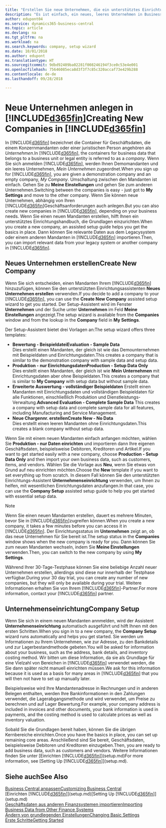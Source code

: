 ```yaml
---
title: "Erstellen Sie neue Unternehmen, die ein unterstütztes Einrichtungshandbuch verwenden | Microsoft Docs"
description: "Es ist einfach, ein neues, leeres Unternehmen in Business Central. zu erstellen. Ein unterstütztes Einrichtungshandbuch hilft Ihnen Schritte für Schritt und Sie können Ihre vorhandenen Geschäftsdaten importieren."
author: edupont04
ms.service: dynamics365-business-central
ms.topic: article
ms.devlang: na
ms.tgt_pltfrm: na
ms.workload: na
ms.search.keywords: company, setup wizard
ms.date: 10/01/2018
ms.author: edupont
ms.translationtype: HT
ms.sourcegitcommit: 9dbd92409ba02281f008246194f3ce0c53e4e001
ms.openlocfilehash: 75646085eca8d3f3f7c85c320accaf73e429b288
ms.contentlocale: de-de
ms.lasthandoff: 09/28/2018

---
```

# <a name="creating-new-companies-in-included365finincludesd365finmdmd"></a><span data-ttu-id="8b367-104">Neue Unternehmen anlegen in [!INCLUDE[d365fin](includes/d365fin_md.md)]</span><span class="sxs-lookup"><span data-stu-id="8b367-104">Creating New Companies in [!INCLUDE[d365fin](includes/d365fin_md.md)]</span></span>
<span data-ttu-id="8b367-105">In [!INCLUDE[d365fin](includes/d365fin_md.md)] bezeichnet die Container für Geschäftsdaten, die einem Konzernmandanten oder einer juristischen Person angehören als *Unternehmen*.</span><span class="sxs-lookup"><span data-stu-id="8b367-105">In [!INCLUDE[d365fin](includes/d365fin_md.md)], the containers for business data that belongs to a business unit or legal entity is referred to as a *company*.</span></span> <span data-ttu-id="8b367-106">Wenn Sie sich anmelden [!INCLUDE[d365fin](includes/d365fin_md.md)], werden Ihnen Demomandanten und ein leeres Unternehmen, *Mein Unternehmen* zugeordnet.</span><span class="sxs-lookup"><span data-stu-id="8b367-106">When you sign up for [!INCLUDE[d365fin](includes/d365fin_md.md)], you are given a demonstration company and an empty company, *My Company*.</span></span> <span data-ttu-id="8b367-107">Umschaltung zwischen den Mandanten ist einfach. Gehen Sie zu **Meine Einstellungen** und gehen Sie zum anderen Unternehmen.</span><span class="sxs-lookup"><span data-stu-id="8b367-107">Switching between the companies is easy - just got to **My Settings** and move to the other company.</span></span> <span data-ttu-id="8b367-108">Wenn Sie können neue Unternehmen, abhängig von Ihren [!INCLUDE[d365fin](includes/d365fin_md.md)]Geschäftsanforderungen auch anlegen.</span><span class="sxs-lookup"><span data-stu-id="8b367-108">But you can also create new companies in [!INCLUDE[d365fin](includes/d365fin_md.md)], depending on your business needs.</span></span> <span data-ttu-id="8b367-109">Wenn Sie einen neuen Mandanten erstellen, hilft Ihnen ein unterstütztes Einrichtungshandbuch, die Grundlagen einzurichten.</span><span class="sxs-lookup"><span data-stu-id="8b367-109">When you create a new company, an assisted setup guide helps you get the basics in place.</span></span> <span data-ttu-id="8b367-110">Dann können Sie relevante Daten aus dem Legacysystem oder einem anderen Mandanten in [!INCLUDE[d365fin](includes/d365fin_md.md)] importieren.</span><span class="sxs-lookup"><span data-stu-id="8b367-110">Then, you can import relevant data from your legacy system or another company in [!INCLUDE[d365fin](includes/d365fin_md.md)].</span></span>  

## <a name="create-new-company"></a><span data-ttu-id="8b367-111">Neues Unternehmen erstellen</span><span class="sxs-lookup"><span data-stu-id="8b367-111">Create New Company</span></span>
<span data-ttu-id="8b367-112">Wenn Sie sich entscheiden, einen Mandanten Ihrem [!INCLUDE[d365fin](includes/d365fin_md.md)] hinzuzufügen, können Sie den unterstützten Einrichtungsassistenten **Neues Unternehmen erstellen** verwenden.</span><span class="sxs-lookup"><span data-stu-id="8b367-112">If you decide to add a company to your [!INCLUDE[d365fin](includes/d365fin_md.md)], you can use the **Create New Company** assisted setup wizard to get you started.</span></span> <span data-ttu-id="8b367-113">Der Setup-Assistent wird im Fenster **Unternehmen** und der Suche unter **Unternehmen** im Feld **Meine Einstellungen** angezeigt.</span><span class="sxs-lookup"><span data-stu-id="8b367-113">The setup wizard is available from the **Companies** window and from the lookup in the **Company** field in **My Settings**.</span></span>  

<span data-ttu-id="8b367-114">Der Setup-Assistent bietet drei Vorlagen an:</span><span class="sxs-lookup"><span data-stu-id="8b367-114">The setup wizard offers three templates:</span></span>

-   <span data-ttu-id="8b367-115">**Bewertung - Beispieldatei**</span><span class="sxs-lookup"><span data-stu-id="8b367-115">**Evaluation - Sample Data**</span></span>  
    <span data-ttu-id="8b367-116">Dies erstellt einen Mandanten, der gleich ist wie das Demounternehmen mit Beispieldaten und Einrichtungsdaten.</span><span class="sxs-lookup"><span data-stu-id="8b367-116">This creates a company that is similar to the demonstration company with sample data and setup data.</span></span>  
-   <span data-ttu-id="8b367-117">**Produktion - nur Einrichtungsdaten**</span><span class="sxs-lookup"><span data-stu-id="8b367-117">**Production - Setup Data Only**</span></span>  
    <span data-ttu-id="8b367-118">Dies erstellt einen Mandanten, der gleich ist wie **Mein Unternehmen** mit Einrichtungsdaten aber ohne Beispieldaten.</span><span class="sxs-lookup"><span data-stu-id="8b367-118">This creates a company that is similar to **My Company** with setup data but without sample data.</span></span>
-   <span data-ttu-id="8b367-119">**Erweiterte Auswertung - vollständiger Beispieldaten** Erstellt einen Mandanten mit Einrichtungsdaten und vollständigen Beispieldaten für alle Funktionen, einschließlich Produktion und Dienstleistungs-Verwaltung.</span><span class="sxs-lookup"><span data-stu-id="8b367-119">**Advanced Evaluation - Complete Sample Data** This creates a company with setup data and complete sample data for all features, including Manufacturing and Service Management.</span></span>
-   <span data-ttu-id="8b367-120">**Neue Chargennr. erstellen**</span><span class="sxs-lookup"><span data-stu-id="8b367-120">**Create New - No Data**</span></span>  
    <span data-ttu-id="8b367-121">Dies erstellt einen leeren Mandanten ohne Einrichtungsdaten.</span><span class="sxs-lookup"><span data-stu-id="8b367-121">This creates a blank company without setup data.</span></span>  

<span data-ttu-id="8b367-122">Wenn Sie mit einem neuen Mandanten einfach anfangen möchten, wählen Sie **Produktion - nur Daten einrichten** und importieren dann Ihre eigenen Geschäftsdaten, beispielsweise Debitoren, Kreditoren und Artikel.</span><span class="sxs-lookup"><span data-stu-id="8b367-122">If you want to get started easily with a new company, choose **Production - Setup Data Only** and then import your own business data, such as customers, items, and vendors.</span></span> <span data-ttu-id="8b367-123">Wählen Sie die Vorlage aus **Neu**, wenn Sie etwas von Grund auf neu einrichten möchten.</span><span class="sxs-lookup"><span data-stu-id="8b367-123">Choose the **New** template if you want to set everything up from scratch.</span></span> <span data-ttu-id="8b367-124">In diesem Fall können Sie den unterstützten Einrichtungs-Assistent **Unternehmenseinrichtung** verwenden, um Ihnen zu helfen, mit wesentlichen Einrichtungsdaten anzufangen.</span><span class="sxs-lookup"><span data-stu-id="8b367-124">In that case, you can use the **Company Setup** assisted setup guide to help you get started with essential setup data.</span></span>  

> [!NOTE]  
>   <span data-ttu-id="8b367-125">Wenn Sie einen neuen Mandanten erstellen, dauert es mehrere Minuten, bevor Sie in [!INCLUDE[d365fin](includes/d365fin_md.md)]zugreifen können.</span><span class="sxs-lookup"><span data-stu-id="8b367-125">When you create a new company, it takes a few minutes before you can access it in [!INCLUDE[d365fin](includes/d365fin_md.md)].</span></span> <span data-ttu-id="8b367-126">Der Einrichtungsstatus im **Unternehmen** zeigt an, ob das neue Unternehmen für Sie bereit ist.</span><span class="sxs-lookup"><span data-stu-id="8b367-126">The setup status in the **Companies** window shows when the new company is ready for you.</span></span> <span data-ttu-id="8b367-127">Dann können Sie zum neuen Mandanten wechseln, indem Sie **Meine Einstellungen** verwenden.</span><span class="sxs-lookup"><span data-stu-id="8b367-127">Then, you can switch to the new company by using **My Settings**.</span></span>  

<span data-ttu-id="8b367-128">Während Ihrer 30-Tage-Testphase können Sie eine beliebige Anzahl neuer Unternehmen erstellen, allerdings sind diese nur innerhalb der Testphase verfügbar.</span><span class="sxs-lookup"><span data-stu-id="8b367-128">During your 30 day trial, you can create any number of new companies, but they will only be available during your trial.</span></span> <span data-ttu-id="8b367-129">Weitere Informationen erhalten Sie von Ihrem [!INCLUDE[d365fin](includes/d365fin_md.md)]-Partner.</span><span class="sxs-lookup"><span data-stu-id="8b367-129">For more information, contact your [!INCLUDE[d365fin](includes/d365fin_md.md)] partner.</span></span>  

## <a name="company-setup"></a><span data-ttu-id="8b367-130">Unternehmenseinrichtung</span><span class="sxs-lookup"><span data-stu-id="8b367-130">Company Setup</span></span>
<span data-ttu-id="8b367-131">Wenn Sie sich in einem neuen Mandanten annmelden, wird der Assistent **Unternehmenseinrichtung** automatisch ausgeführt und hilft Ihnen mit den ersten Schritten.</span><span class="sxs-lookup"><span data-stu-id="8b367-131">When you sign in to a new company, the **Company Setup** wizard runs automatically and helps you get started.</span></span> <span data-ttu-id="8b367-132">Sie werden um Informationen zu Ihrem Unternehmen, wie zur Adresse, zu den Bankdetails und zur Lagerbestandmethode gebeten.</span><span class="sxs-lookup"><span data-stu-id="8b367-132">You will be asked for information about your business, such as the address, bank details, and inventory costing method.</span></span> <span data-ttu-id="8b367-133">Wir bitten um diese Information, da sie als Grundlage für eine Vielzahl von Bereichen in [!INCLUDE[d365fin](includes/d365fin_md.md)] verwendet werden, die Sie dann später nicht manuell einrichten müssen.</span><span class="sxs-lookup"><span data-stu-id="8b367-133">We ask for this information because it is used as a basis for many areas in [!INCLUDE[d365fin](includes/d365fin_md.md)] that you will then not have to set up manually later.</span></span>  

<span data-ttu-id="8b367-134">Beispielsweise wird Ihre Mandantenadresse in Rechnungen und in anderen Belegen enthalten, werden Ihre Bankinformationen in den Zahlungen verwendet, die Lagerabgangsmethode und wird verwendet, um Preise zu berechnen und auf Lager Bewertung.</span><span class="sxs-lookup"><span data-stu-id="8b367-134">For example, your company address is included in invoices and other documents, your bank information is used in payments, and the costing method is used to calculate prices as well as inventory valuation.</span></span>  

<span data-ttu-id="8b367-135">Sobald Sie die Grundlagen bereit haben, können Sie die übrigen Kernbereiche einrichten.</span><span class="sxs-lookup"><span data-stu-id="8b367-135">Once you have the basics in place, you can set up remaining core areas.</span></span> <span data-ttu-id="8b367-136">Anschließend sind Sie bereit, Geschäftsdaten, beispielsweise Debitoren und Kreditoren einzugeben.</span><span class="sxs-lookup"><span data-stu-id="8b367-136">Then, you are ready to add business data, such as customers and vendors.</span></span> <span data-ttu-id="8b367-137">Weitere Informationen finden Sie unter [Einrichten [!INCLUDE[d365fin](includes/d365fin_md.md)]](setup.md)</span><span class="sxs-lookup"><span data-stu-id="8b367-137">For more information, see [Setting Up [!INCLUDE[d365fin](includes/d365fin_md.md)]](setup.md).</span></span>  

## <a name="see-also"></a><span data-ttu-id="8b367-138">Siehe auch</span><span class="sxs-lookup"><span data-stu-id="8b367-138">See Also</span></span>
[<span data-ttu-id="8b367-139">Business Central anpassen</span><span class="sxs-lookup"><span data-stu-id="8b367-139">Customizing Business Central</span></span>](ui-customizing-overview.md)  
<span data-ttu-id="8b367-140">[Einrichten [!INCLUDE[d365fin](includes/d365fin_md.md)]](setup.md)</span><span class="sxs-lookup"><span data-stu-id="8b367-140">[Setting Up [!INCLUDE[d365fin](includes/d365fin_md.md)]](setup.md)</span></span>  
[<span data-ttu-id="8b367-141">Geschäftsdaten aus anderen Finanzsystemen importieren</span><span class="sxs-lookup"><span data-stu-id="8b367-141">Importing Business Data from Other Finance Systems</span></span>](across-import-data-configuration-packages.md)  
[<span data-ttu-id="8b367-142">Ändern von grundlegenden Einstellungen</span><span class="sxs-lookup"><span data-stu-id="8b367-142">Changing Basic Settings</span></span>](ui-change-basic-settings.md)  
[<span data-ttu-id="8b367-143">Erste Schritte</span><span class="sxs-lookup"><span data-stu-id="8b367-143">Getting Started</span></span>](product-get-started.md)  

